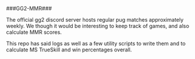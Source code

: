 ###GG2-MMR###

The official gg2 discord server hosts regular pug matches approximately weekly.
We though it would be interesting to keep track of games, and also calculate
MMR scores.

This repo has said logs as well as a few utility scripts to write them and to calculate
MS TrueSkill and win percentages overall.
